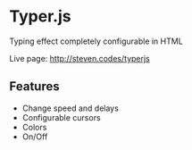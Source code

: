 # Typer.js
Typing effect completely configurable in HTML

Live page: http://steven.codes/typerjs

## Features
- Change speed and delays
- Configurable cursors
- Colors
- On/Off
